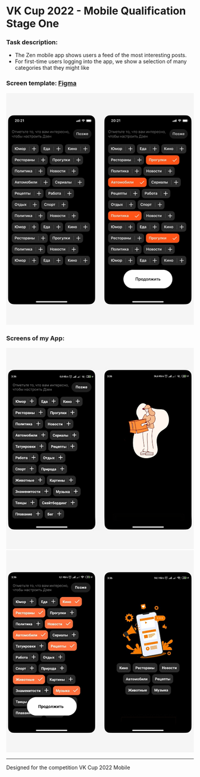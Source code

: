 # VK Cup 2022 - Mobile Qualification Stage One

### Task description:
* The Zen mobile app shows users a feed of the most interesting posts.
* For first-time users logging into the app, we show a selection of many categories that they might like

### Screen template: [Figma](https://vk.cc/cjh0Ho)
![Template](app_overview_images/Template.jpg)

### Screens of my App:
![Screen one](app_overview_images/Screen_no_choice_final.jpg)
![Screen two](app_overview_images/Screen_choice_final.jpg)

------------------
Designed for the competition VK Cup 2022 Mobile
